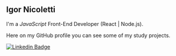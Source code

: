 ## Igor Nicoletti

I'm a _JavaScript_ Front-End Developer (React | Node.js).<br/>

Here on my GitHub profile you can see some of my study projects.

<a href="https://www.linkedin.com/in/igornicoletti/"><img alt="Linkedin Badge" src="https://img.shields.io/badge/-Igor%20Nicoletti-316DCA?style=flat-square&logo=Linkedin&logoColor=white&link=https://www.linkedin.com/in/igornicoletti/"/></a>
